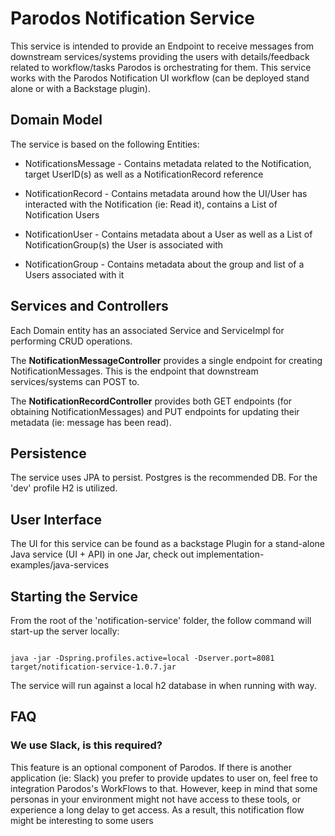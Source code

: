 # Parodos Notification Service

This service is intended to provide an Endpoint to receive messages from downstream services/systems providing the users
with details/feedback related to workflow/tasks Parodos is orchestrating for them. This service works with the Parodos
Notification UI workflow (can be deployed stand alone or with a Backstage plugin).

## Domain Model

The service is based on the following Entities:

* NotificationsMessage - Contains metadata related to the Notification, target UserID(s) as well as a NotificationRecord
  reference

* NotificationRecord - Contains metadata around how the UI/User has interacted with the Notification (ie: Read it),
  contains a List of Notification Users

* NotificationUser - Contains metadata about a User as well as a List of NotificationGroup(s) the User is associated
  with

* NotificationGroup - Contains metadata about the group and list of a Users associated with it

## Services and Controllers

Each Domain entity has an associated Service and ServiceImpl for performing CRUD operations.

The **NotificationMessageController** provides a single endpoint for creating NotificationMessages. This is the endpoint
that downstream services/systems can POST to.

The **NotificationRecordController** provides both GET endpoints (for obtaining NotificationMessages) and PUT endpoints
for updating their metadata (ie: message has been read).

## Persistence

The service uses JPA to persist. Postgres is the recommended DB. For the 'dev' profile H2 is utilized.

## User Interface

The UI for this service can be found as a backstage Plugin for a stand-alone Java service (UI + API) in one Jar, check
out implementation-examples/java-services

## Starting the Service

From the root of the 'notification-service' folder, the follow command will start-up the server locally:

```shell

java -jar -Dspring.profiles.active=local -Dserver.port=8081  target/notification-service-1.0.7.jar

```

The service will run against a local h2 database in when running with way.

## FAQ

### We use Slack, is this required?

This feature is an optional component of Parodos. If there is another application (ie: Slack) you prefer to provide
updates to user on, feel free to integration Parodos's WorkFlows to that. However, keep in mind that some personas in
your environment might not have access to these tools, or experience a long delay to get access. As a result, this
notification flow might be interesting to some users
